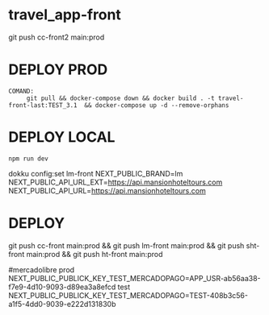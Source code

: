 # travel_app-front
git push cc-front2 main:prod
# DEPLOY PROD
    COMAND:
         git pull && docker-compose down && docker build . -t travel-front-last:TEST_3.1  && docker-compose up -d --remove-orphans

# DEPLOY LOCAL
    npm run dev

dokku config:set lm-front NEXT_PUBLIC_BRAND=lm NEXT_PUBLIC_API_URL_EXT=https://api.mansionhoteltours.com NEXT_PUBLIC_API_URL=https://api.mansionhoteltours.com 

# DEPLOY
git push cc-front main:prod && git push lm-front main:prod && git push sht-front main:prod && git push ht-front main:prod

#mercadolibre
prod
NEXT_PUBLIC_PUBLICK_KEY_TEST_MERCADOPAGO=APP_USR-ab56aa38-f7e9-4d10-9093-d89ea3a8efcd
test
NEXT_PUBLIC_PUBLICK_KEY_TEST_MERCADOPAGO=TEST-408b3c56-a1f5-4dd0-9039-e222d131830b
